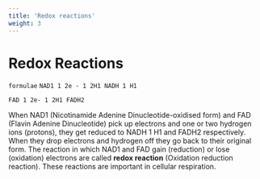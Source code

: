 ```yaml
---
title: 'Redox reactions'
weight: 3
---
```


# Redox Reactions

`formulae`
`NAD1 1 2e - 1 2H1 NADH 1 H1`

`FAD 1 2e- 1 2H1 FADH2`

When NAD1 (Nicotinamide Adenine Dinucleotide-oxidised form) and FAD (Flavin Adenine Dinucleotide) pick up electrons and one or two hydrogen ions (protons), they get reduced to NADH 1 H1 and FADH2 respectively. When they drop electrons and hydrogen off they go back to their original form. The reaction in which NAD1 and FAD gain (reduction) or lose (oxidation) electrons are called **redox reaction** (Oxidation reduction reaction). These reactions are important in cellular respiration.